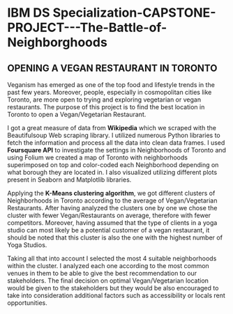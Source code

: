 # IBM DS Specialization-CAPSTONE-PROJECT---The-Battle-of-Neighborghoods
## OPENING A VEGAN RESTAURANT IN TORONTO

Veganism has emerged as one of the top food and lifestyle trends in the past few years. Moreover, people, especially in cosmopolitan cities like Toronto, are more open to trying and exploring vegetarian or vegan restaurants.
The purpose of this project is to find the best location in Toronto to open a Vegan/Vegetarian Restaurant.

I got a great measure of data from **Wikipedia** which we scraped with the Beautifulsoup Web scraping library. I utilized numerous Python libraries to fetch the information and process all the data into clean data frames.
I used **Foursquare API** to investigate the settings in Neighborhoods of Toronto and using Folium we created a map of Toronto with neighborhoods superimposed on top and color-coded each Neighborhood depending on what borough they are located in. I also visualized utilizing different plots present in Seaborn and Matplotlib libraries. 

Applying the **K-Means clustering algorithm**, we got different clusters of Neighborhoods in Toronto according to the average of Vegan/Vegetarian Restaurants. After having analyzed the clusters one by one we chose the cluster with fewer Vegan/Restaurants on average, therefore with fewer competitors. Moreover, having assumed that the type of clients in a yoga studio can most likely be a potential customer of a vegan restaurant, it should be noted that this cluster is also the one with the highest number of Yoga Studios. 

Taking all that into account I selected the most 4 suitable neighborhoods within the cluster. I analyzed each one according to the most common venues in them to be able to give the best recommendation to our stakeholders.
The final decision on optimal Vegan/Vegetarian location would be given to the stakeholders but they would be also encouraged to take into consideration additional factors such as accessibility or locals rent opportunities.


